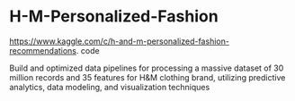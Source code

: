 # H-M-Personalized-Fashion
https://www.kaggle.com/c/h-and-m-personalized-fashion-recommendations. code

Build and optimized data pipelines for processing a massive dataset of 30 million records and 35 features for H&M clothing brand, utilizing predictive analytics, data modeling, and visualization techniques

